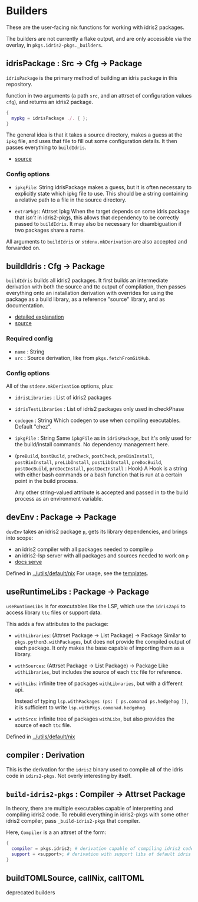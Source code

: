 # Builders

These are the user-facing nix functions for working with idris2 packages.

The builders are not currently a flake output, and are only accessible via the overlay, in `pkgs.idris2-pkgs._builders`.

## idrisPackage : Src -> Cfg -> Package

`idrisPackage` is the primary method of building an idris package in this repository.

function in two arguments (a path `src`, and an attrset of configuration values `cfg`), and returns an
idris2 package.

```nix
{
  mypkg = idrisPackage ./. { };
}
```

The general idea is that it takes a source directory, makes a guess at the `ipkg` file, and uses
that file to fill out some configuration details. It then passes everything to `buildIdris`.

- [source](../utils/buildRepo.nix)

### Config options

- `ipkgFile`: String
  idrisPackage makes a guess, but it is often necessary to explicitly state which ipkg file to use.
  This should be a string containing a relative path to a file in the source directory.

- `extraPkgs`: Attrset Ipkg
  When the target depends on some idris package that *isn't* in idris2-pkgs, this allows that
  dependency to be correctly passed to `buildIdris`. It may also be necessary for disambiguation
  if two packages share a name.

All arguments to `buildIdris` or `stdenv.mkDerivation` are also accepted and forwarded on.

## buildIdris : Cfg -> Package

`buildIdris` builds all idris2 packages. It first builds an intermediate derivation with both the source and ttc output of compilation, then passes everything onto an installation derivation
with overrides for using the package as a build library, as a reference "source" library, and as documentation.

- [detailed explanation](build-process.md)
- [source](../utils/buildIdris.nix)

### Required config

- `name` : String
- `src` : Source derivation, like from `pkgs.fetchFromGitHub`.

### Config options

All of the `stdenv.mkDerivation` options, plus:

- `idrisLibraries` : List of idris2 packages
- `idrisTestLibraries` : List of idris2 packages
  only used in checkPhase
- `codegen` : String
  Which codegen to use when compiling executables. Default "chez".
- `ipkgFile` : String
  Same `ipkgFile` as in `idrisPackage`, but it's only used for the build/install commands. No dependency management here.
- (`preBuild`, `bostBuild`, `preCheck`, `postCheck`, `preBinInstall`, `postBinInstall`, `preLibInstall`, `postLibInstall`, `preDocBuild`, `postDocBuild`, `preDocInstall`, `postDocInstall` : Hook)
  A Hook is a string with either bash commands or a bash function that is run at a certain point
  in the build process.

  Any other string-valued attribute is accepted and passed in to the build process as an environment variable.

## devEnv : Package -> Package

`devEnv` takes an idris2 package `p`, gets its library dependencies, and brings into scope:
  - an idris2 compiler with all packages needed to compile `p`
  - an idris2-lsp server with all packages and sources needed to work on `p`
  - [docs serve](docs-serve.md)

Defined in [../utils/default/nix](../utils/default.nix.md)
For usage, see the [templates](../templates/simple/flake.nix).

## useRuntimeLibs : Package -> Package

`useRuntimeLibs` is for executables like the LSP, which use the `idris2api` to access
library `ttc` files or support data.

This adds a few attributes to the package:
 - `withLibraries`: (Attrset Package -> List Package) -> Package
   Similar to `pkgs.python3.withPackages`, but does not provide the compiled output of each package. It only makes the base capable of importing them as a library.

 - `withSources`: (Attrset Package -> List Package) -> Package
   Like `withLibraries`, but includes the source of each `ttc` file for reference.

 - `withLibs`: infinite tree of packages
   `withLibraries`, but with a different api.
   
   Instead of typing `lsp.withPackages (ps: [ ps.comonad ps.hedgehog ])`, it is sufficient
   to write `lsp.withPkgs.comonad.hedgehog`.
 
 - `withSrcs`: infinite tree of packages
   `withLibs`, but also provides the source of each `ttc` file.

Defined in [../utils/default/nix](../utils/default.nix.md)

## compiler : Derivation

This is the derivation for the `idris2` binary used to compile all of the idris code in `idirs2-pkgs`. Not overly interesting by itself.

## `build-idris2-pkgs` : Compiler -> Attrset Package

In theory, there are multiple executables capable of interpretting and compiling idris2 code.
To rebuild everything in idris2-pkgs with some other idris2 compiler, pass `_build-idris2-pkgs` that compiler.

Here, `Compiler` is a an attrset of the form:
```nix
{
  compiler = pkgs.idris2; # derivation capable of compiling idris2 code
  support = <support>; # derivation with support libs of default idris package
}
```

## buildTOMLSource, callNix, callTOML

deprecated builders
